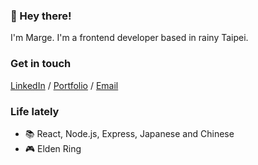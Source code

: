 <div>
  
  <div>
    <h3>👋 Hey there!</h2>
    <p>I'm Marge. I'm a frontend developer based in rainy Taipei. </p>
  </div>
  <div>
    <h3>Get in touch</h3>
    <a href="https://www.linkedin.com/in/mconsunji/">LinkedIn</a> / <a href="http://mconsunji.com/">Portfolio</a> / <a          href="mailto:marge.consunji@gmail.com">Email</a>
  </div>
    <div>
    <h3>Life lately</h3>
      <ul>
        <li>📚 React, Node.js, Express, Japanese and Chinese</li>
        <li>🎮 Elden Ring</li>
      </ul>

  </div>
  
 
</div>

<!-- <hr /> -->

<!-- <ul>
  <li>I work with <b>JavaScript</b>, <b>Next.js</b>, <b>React</b>, <b>Tailwind CSS</b>, and <b>styled-components</b></li>
  <li>I've also used <b>Python</b> for data wrangling and data visualisation</li>
  <li>Outside of coding, I enjoy learning foreign languages, drawing, running, and baking</li>
  <li>I also like playing video games. Katamari Damacy, Ace Attorney, and the Yakuza series are definitely at the top of my list.</li>
</ul>

<h3>🌿 What I've been up to</h3>
<ul>
  <li>Learning: Tailwind CSS, Node.js, Japanese</li>
  <li>Ongoing projects:
    <ul>
      <li>Frontend Mentor Challenges - You can find a compiled list of completed challenges <a href="https://fe-mentor-compilation.herokuapp.com/">here</a>
      <li>Monthly Baking Projects - Every month, I challenge myself to work around a theme (pies, bread, cookies, etc.)</li>
      <li><a href="https://wiki.mconsunji.com/">Personal Wiki</a> - I'm trying to learn in public whilst also keeping references for future me. Covers programming, baking, and cooking (among other things I'd like to talk about eventually).
      <li>I'm learning Japanese on my own by playing video games entirely in Japanese.</li>
      <li><a href="https://github.com/msunji/fsopen-2022">Fullstack Open 2022</a> - I'm also trying to refresh my knowledge and fill in some gaps by going through the 2022 Fullstack Open Course. Here's how I'm faring so far.
    </ul>
  </li>
</ul> -->

